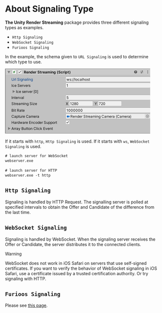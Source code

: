 # About Signaling Type

**The Unity Render Streaming** package provides three different signaling types as examples.

- `Http Signaling`
- `WebSocket Signaling`
- `Furioos Signaling`

In the example, the schema given to `URL Signaling` is used to determine which type to use.

![Render Streaming backend](images/websocket_signaling_inspector.png)

If it starts with `http`, `Http Signaling` is used. If it starts with `ws`, `WebSocket Signaling` is used.

```
# launch server for WebSocket
webserver.exe

# launch server for HTTP
webserver.exe -t http
```

## `Http Signaling`

Signaling is handled by HTTP Request.
The signalling server is polled at specified intervals to obtain the Offer and Candidate of the difference from the last time.

## `WebSocket Signaling`

Signaling is handled by WebSocket.
When the signaling server receives the Offer or Candidate, the server distributes it to the connected clients.
> [!WARNING]
> WebSocket does not work in iOS Safari on servers that use self-signed certificates.
> If you want to verify the behavior of WebSocket signaling in iOS Safari, use a certificate issued by a trusted certification authority. Or try signaling with HTTP.

## `Furioos Signaling`

Please see [this page](deploy-to-furioos.md).

